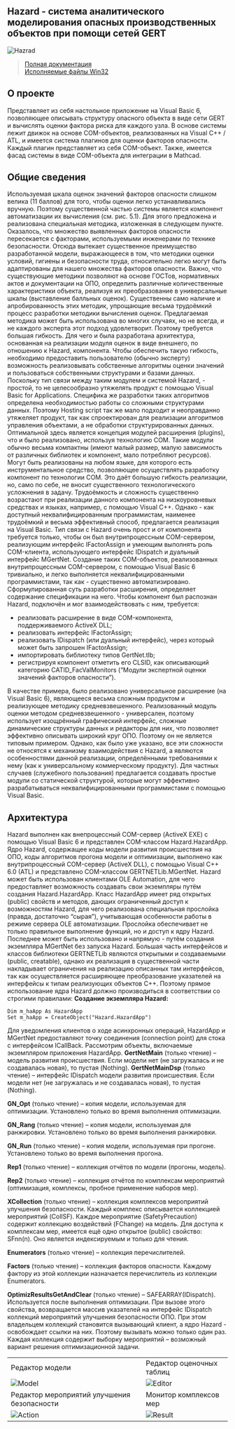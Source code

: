 ## Hazard - система аналитического моделирования опасных производственных объектов при помощи сетей GERT

![Hazrad](./demo-img/hzd-main.png "Hazrad")

>[Полная документация](./Doc/Alhorithms3.doc)<br/>
[Исполняемые файлы Win32](https://github.com/alexf2/Hazard/releases/download/Release1/Hzd_Inst.rar)

## О проекте
Представляет из себя настольное приложение на Visual Basic 6, позволяющее описывать структуру опасного объекта в виде сети GERT и вычислять оценки фактора риска для каждого узла. В основе системы лежит движок на основе COM-объектов, реализованных на Visual C++ / ATL, и имеется система плагинов для оценки факторов опасности. Каждый плагин представляет из себя COM-объект. Также, имеется фасад системы в виде COM-объекта для интеграции в Mathcad.

## Общие сведения
Используемая шкала оценок значений факторов опасности слишком велика (11 баллов) для того, чтобы оценки легко устанавливались вручную. Поэтому существенной частью системы является компонент автоматизации их вычисления (см. рис. 5.1). Для этого предложена и реализована специальная методика, изложенная в следующем пункте. Оказалось, что множество выявленных факторов опасности пересекается с факторами, используемыми инженерами по технике безопасности. Отсюда вытекает существенное преимущество разработанной модели, выражающееся в том, что методики оценки условий, гигиены и безопасности труда, относительно легко могут быть адаптированы для нашего множества факторов опасности. Важно, что существующие методики позволяют на основе ГОСТов, нормативных актов и документации на ОПО, определить различные количественные характеристики объекта, реализуя их преобразование в универсальные шкалы (выставление балльных оценок). Существенны само наличие и апробированность этих методик, упрощающие весьма трудоёмкий процесс разработки методики вычисления оценок.
Предлагаемая методика может быть использована во многих случаях, но не всегда, и не каждого эксперта этот подход удовлетворит. Поэтому требуется большая гибкость.
Для чего и была разработана архитектура, основанная на реализации модуля оценок в виде внешнего, по отношению к Hazard, компонента. Чтобы обеспечить такую гибкость, необходимо предоставить пользователю (обычно эксперту) возможность реализовывать собственные алгоритмы оценки значений и пользоваться собственными структурами и базами данных. Поскольку тип связи между таким модулем и системой Hazard, - простой, то не целесообразно утяжелять продукт с помощью Visual Basic for Applications. Специфика же разработки таких алгоритмов определена необходимостью работы со сложными структурами данных. Поэтому Hosting script так же мало подходит и неоправданно утяжеляет продукт, так как спроектирован для реализации алгоритмов управления объектами, а не обработки структурированных данных.
Оптимальной здесь является концепция модулей расширения (plugins), что и было реализовано, используя технологию COM. Такие модули обычно весьма компактны (имеют малый размер, малую зависимость от различных библиотек и компонент,  мало потребляют ресурсов). Могут быть реализованы на любом языке, для которого есть инструментальное средство, позволяющее осуществлять разработку компонент по технологии COM. Это даёт большую гибкость реализации, но, само по себе, не вносит существенного технологического усложнения в задачу. Трудоёмкость и сложность существенно возрастают при реализации данного компонента на низкоуровневых средствах и языках, например, с помощью Visual C++. Однако - как доступный неквалифицированным программистам, наименее трудоёмкий и весьма эффективный способ, предлагается реализация на Visual Basic. Тип связи с Hazard очень прост и от компонента требуется только, чтобы он был внутрипроцессным COM-сервером, реализующим интерфейс IFactorAssign и умеющим  выполнять роль COM-клиента, использующего интерфейс IDispatch и дуальный интерфейс MGertNet. Создание таких COM-объектов, реализованных внутрипроцессным COM-сервером, с помощью Visual Basic 6 тривиально, и легко выполняется неквалифицированными программистами, так как - существенно автоматизировано.
Сформулированная суть разработки расширения, определяет содержание спецификации на него. Чтобы компонент был распознан Hazard, подключён и мог взаимодействовать с ним, требуется:

* реализовать расширение в виде COM-компонента, поддерживаемого ActiveX DLL;
* реализовать интерфейс IFactorAssign;
* реализовать IDispatch (или дуальный интерфейс), через который может быть запрошен IFactorAssign;
* импортировать библиотеку типов GertNet.tlb;
* регистрируя компонент отметить его CLSID, как описывающий категорию CATID_FacValMonitors (“Модули экспертной оценки значений факторов опасности”). 

В качестве примера, было реализовано универсальное расширение (на Visual Basic 6), являющееся весьма сложным продуктом и реализующее методику средневзвешенного. Реализованный модуль оценки методом средневзвешенного - универсален, поэтому использует изощрённый графический интерфейс, сложные динамические структуры данных и редакторы для них, что позволяет эффективно описывать широкий круг ОПО. Поэтому он не является типовым примером. Однако, как было уже указано, все эти сложности не относятся к механизму взаимодействия с Hazard, а являются особенностями данной реализации, определёнными требованиями к нему (как к универсальному коммерческому продукту). Для частных случаев (служебного пользования) предлагается создавать простые модули со статической структурой, которые могут эффективно разрабатываться неквалифицированными программистами с помощью Visual Basic.

## Архитектура
Hazard выполнен как внепроцессный COM-сервер (ActiveX EXE) с помощью Visual Basic 6 и представлен COM-классом Hazard.HazardApp. Ядро Hazard, содержащее коды модели развития происшествия на ОПО, коды алгоритмов прогона модели и оптимизации, выполнено как внутрипроцессный COM-сервер (ActiveX DLL), с помощью Visual C++ 6.0 (ATL) и представлено COM-классом GERTNETLib.MGertNet.
Hazard может быть использован клиентами OLE Automation, для чего предоставляет возможность создавать свои экземпляры путём создания Hazard.HazardApp. Класс HazardApp имеет ряд открытых (public) свойств и методов, дающих ограниченный доступ к возможностям Hazard, для чего реализована специальная прослойка (правда, достаточно “сырая”), учитывающая особенности работы в режиме сервера OLE автоматизации. Прослойка обеспечивает не  только правильное выполнение функций, но и доступ к ядру Hazard. Последнее может быть использовано и напрямую - путём создания экземпляра MGertNet без запуска Hazard. Большая часть интерфейсов и классов библиотеки GERTNETLib являются открытыми и создаваемыми (public, creatable), однако их реализация в существенной части накладывает ограничения на реализацию описанных там интерфейсов, так как осуществляется расширяющее преобразование указателей на интерфейсы к типам реализующих объектов C++. Поэтому прямое использование ядра Hazard должно производиться в соответствии со строгими правилами:
**Создание экземпляра Hazard:**
```Basic
Dim m_haApp As HazardApp
Set m_haApp = CreateObject("Hazard.HazardApp")
```
Для уведомления клиентов о ходе асинхронных операций, HazardApp и MGertNet предоставляют точку соединения (connection point) для стока с интерфейсом ICallBack.
Рассмотрим объекты, включаемые экземпляром приложения HazardApp.
**GertNetMain** (только чтение) – модель развития происшествия. Если модели нет (не загружалась и не создавалась новая), то пустая (Nothing).
**GertNetMainDsp** (только чтение) – интерфейс IDispatch модели развития происшествия. Если модели нет (не загружалась и не создавалась новая), то пустая (Nothing).

**GN_Opt** (только чтение) – копия модели, используемая для оптимизации. Установлено только во время выполнения оптимизации.

**GN_Rang** (только чтение) – копия модели, используемая для ранжировки. Установлено только во время выполнения ранжировки.

**GN_Run** (только чтение) – копия модели, используемая при прогоне. Установлено только во время выполнения прогона.

**Rep1** (только чтение) – коллекция отчётов по модели (прогоны, модель).

**Rep2** (только чтение) – коллекция отчётов по комплексам мероприятий (оптимизация, комплексы, пробное применение наборов мер).

**XCollection** (только чтение) – коллекция комплексов мероприятий улучшения безопасности. Каждый комплекс описывается коллекцией мероприятий (CollSF). Каждое мероприятие (SafetyPrecaution) содержит коллекцию воздействий (FChange) на модель. Для доступа к комплексам мер, имеется ещё одно открытое (public) свойство: SFnn(n). Оно является индексируемым и только для чтения.

**Enumerators** (только чтение) – коллекция перечислителей.

**Factors** (только чтение) – коллекция факторов опасности. Каждому фактору из этой коллекции назначается перечислитель из коллекции Enumerators.

**OptimizResultsGetAndClear** (только чтение) – SAFEARRAY(IDispatch). Используется после выполнения оптимизации. При вызове этого свойства, возвращается массив указателей на интерфейс IDispatch коллекций мероприятий улучшения безопасности ОПО. При этом владельцем коллекций становится вызывающий клиент, а ядро Hazard - освобождает ссылки на них. Поэтому вызывать можно только один раз. Каждая коллекция содержит выборку мероприятий – возможный вариант решения оптимизационной задачи.

<table>
    <tr>
        <td>Редактор модели</td>
        <td>Редактор оценочных таблиц</td>
    </tr>
    <tr>
        <td><img src="./demo-img/hzd-factor.png" title="Model"/></td>
        <td><img src="./demo-img/hzd-estimation.png" title="Editor"/></td>
    </tr>
    <tr>
        <td>Редактор мероприятий улучшения безопасности</td>
        <td>Монитор комплексов мер</td>
    </tr>
    <tr>
        <td><img src="./demo-img/hzd-action.png" title="Action"/></td>
        <td><img src="./demo-img/hzd-result.png" title="Result"/></td>
    </tr>
</table>
